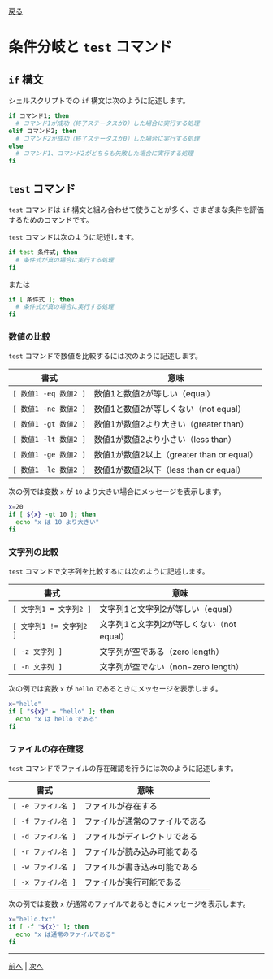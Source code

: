 [戻る](../README.md)

# 条件分岐と `test` コマンド

## `if` 構文

シェルスクリプトでの `if` 構文は次のように記述します。

```bash
if コマンド1; then
  # コマンド1が成功（終了ステータスが0）した場合に実行する処理
elif コマンド2; then
  # コマンド2が成功（終了ステータスが0）した場合に実行する処理
else
  # コマンド1、コマンド2がどちらも失敗した場合に実行する処理
fi
```

## `test` コマンド

`test` コマンドは `if` 構文と組み合わせて使うことが多く、さまざまな条件を評価するためのコマンドです。

`test` コマンドは次のように記述します。

```bash
if test 条件式; then
  # 条件式が真の場合に実行する処理
fi
```

または

```bash
if [ 条件式 ]; then
  # 条件式が真の場合に実行する処理
fi
```

### 数値の比較

`test` コマンドで数値を比較するには次のように記述します。

| 書式                  | 意味                                      |
| --------------------- | ----------------------------------------- |
| `[ 数値1 -eq 数値2 ]` | 数値1と数値2が等しい（equal）             |
| `[ 数値1 -ne 数値2 ]` | 数値1と数値2が等しくない（not equal）     |
| `[ 数値1 -gt 数値2 ]` | 数値1が数値2より大きい（greater than）    |
| `[ 数値1 -lt 数値2 ]` | 数値1が数値2より小さい（less than）       |
| `[ 数値1 -ge 数値2 ]` | 数値1が数値2以上（greater than or equal） |
| `[ 数値1 -le 数値2 ]` | 数値1が数値2以下（less than or equal）    |

次の例では変数 `x` が `10` より大きい場合にメッセージを表示します。

```bash
x=20
if [ ${x} -gt 10 ]; then
  echo "x は 10 より大きい"
fi
```

### 文字列の比較

`test` コマンドで文字列を比較するには次のように記述します。

| 書式                     | 意味                                      |
| ------------------------ | ----------------------------------------- |
| `[ 文字列1 = 文字列2 ]`  | 文字列1と文字列2が等しい（equal）         |
| `[ 文字列1 != 文字列2 ]` | 文字列1と文字列2が等しくない（not equal） |
| `[ -z 文字列 ]`          | 文字列が空である（zero length）           |
| `[ -n 文字列 ]`          | 文字列が空でない（non-zero length）       |

次の例では変数 `x` が `hello` であるときにメッセージを表示します。

```bash
x="hello"
if [ "${x}" = "hello" ]; then
  echo "x は hello である"
fi
```

### ファイルの存在確認

`test` コマンドでファイルの存在確認を行うには次のように記述します。

| 書式                | 意味                           |
| ------------------- | ------------------------------ |
| `[ -e ファイル名 ]` | ファイルが存在する             |
| `[ -f ファイル名 ]` | ファイルが通常のファイルである |
| `[ -d ファイル名 ]` | ファイルがディレクトリである   |
| `[ -r ファイル名 ]` | ファイルが読み込み可能である   |
| `[ -w ファイル名 ]` | ファイルが書き込み可能である   |
| `[ -x ファイル名 ]` | ファイルが実行可能である       |

次の例では変数 `x` が通常のファイルであるときにメッセージを表示します。

```bash
x="hello.txt"
if [ -f "${x}" ]; then
  echo "x は通常のファイルである"
fi
```

----
[前へ](../05_ヒアドキュメント/README.md) | [次へ](../07_条件実行/README.md)
